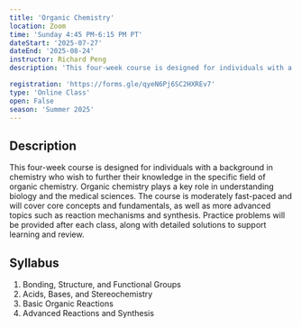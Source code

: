 ```yaml
---
title: 'Organic Chemistry'
location: Zoom
time: 'Sunday 4:45 PM-6:15 PM PT' 
dateStart: '2025-07-27'
dateEnd: '2025-08-24'
instructor: Richard Peng
description: 'This four-week course is designed for individuals with a background in chemistry who wish to further their knowledge in the specific field of organic chemistry.'

registration: 'https://forms.gle/qyeN6Pj6SC2HXREv7'
type: 'Online Class'
open: False
season: 'Summer 2025'
---
```


## Description

This four-week course is designed for individuals with a background in chemistry who wish to further their knowledge in the specific field of organic chemistry. Organic chemistry plays a key role in understanding biology and the medical sciences. The course is moderately fast-paced and will cover core concepts and fundamentals, as well as more advanced topics such as reaction mechanisms and synthesis. Practice problems will be provided after each class, along with detailed solutions to support learning and review.


## Syllabus

1.	Bonding, Structure, and Functional Groups
2.	Acids, Bases, and Stereochemistry
3.	Basic Organic Reactions 
4.	Advanced Reactions and Synthesis


